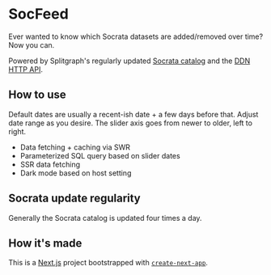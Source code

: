 # SocFeed

Ever wanted to know which Socrata datasets are added/removed over time? Now you can.

Powered by Splitgraph's regularly updated [Socrata catalog](https://www.splitgraph.com/splitgraph/socrata) and the [DDN](https://www.splitgraph.com/docs/query/ddn) [HTTP API](https://www.splitgraph.com/docs/query/ddn-http).

## How to use

Default dates are usually a recent-ish date + a few days before that. Adjust date range as you desire.
The slider axis goes from newer to older, left to right.

- Data fetching + caching via SWR
- Parameterized SQL query based on slider dates
- SSR data fetching
- Dark mode based on host setting

## Socrata update regularity

Generally the Socrata catalog is updated four times a day.

## How it's made

This is a [Next.js](https://nextjs.org/) project bootstrapped with [`create-next-app`](https://github.com/vercel/next.js/tree/canary/packages/create-next-app).
